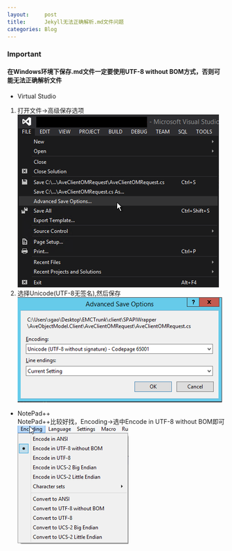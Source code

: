 ```yaml
---
layout:     post
title:      Jekyll无法正确解析.md文件问题
categories: Blog
---
```


### Important

#### 在Windows环境下保存.md文件一定要使用UTF-8 without BOM方式，否则可能无法正确解析文件

* Virtual Studio

1. 打开文件->高级保存选项  
![0](/resource/2017-03-30-Damn-Encoding/0.png)  
2. 选择Unicode(UTF-8无签名),然后保存  
![1](/resource/2017-03-30-Damn-Encoding/1.png)

* NotePad++  
NotePad++比较好找，Encoding->选中Encode in UTF-8 without BOM即可  
![2](/resource/2017-03-30-Damn-Encoding/2.png)